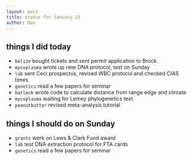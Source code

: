 ```yaml
---
layout: post
title: status for January 22
author: Dan
---
```


## things I did today
* `belize` bought tickets and sent permit application to Brock
* `mycoplasma` wrote up new DNA protocol, test on Sunday
* `lab` sent Ceci prospectus, revised WBC protocol and checked CIAS times
* `genetics` read a few papers for seminar
* `batleuk` wrote code to calculate distance from range edge and climate
* `mycoplasma` waiting for Lemey phylogenetics text
* `peanutbutter` revised meta-analysis tutorial

## things I should do on Sunday
* `grants` work on Lews & Clark Fund award
* `lab` test DNA extraction protocol for FTA cards
* `genetics` read a few papers for seminar

<i class='fa fa-code' style='color:pink'> </i>
